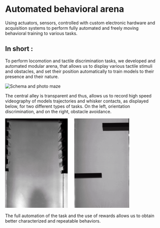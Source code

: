 # Automated behavioral arena

Using actuators, sensors, controlled with custom electronic hardware and acquisition systems to perform fully automated and freely moving behavioral training to various tasks.

## In short :

To perform locomotion and tactile discrimination tasks, we developed and automated modular arena, that allows us to display various tactile stimuli and obstacles, and set their position automatically to train models to their presence and their nature.

<img src="IMG_20200201_175419.jpg.png" alt="Schema and photo maze" style="max-width:100%;" />



The central alley is transparent and thus, allows us to record high speed videography of models trajectories and whisker contacts, as displayed below, for two different types of tasks. On the left, orientation discrimination, and on the right, obstacle avoidance.



<img src="Animation_mousepath_obstacles.gif" alt="Animation_mousepath_obstacles" style="max-width:80%;" />

The full automation of the task and the use of rewards allows us to obtain better characterized and repeatable behaviors.



